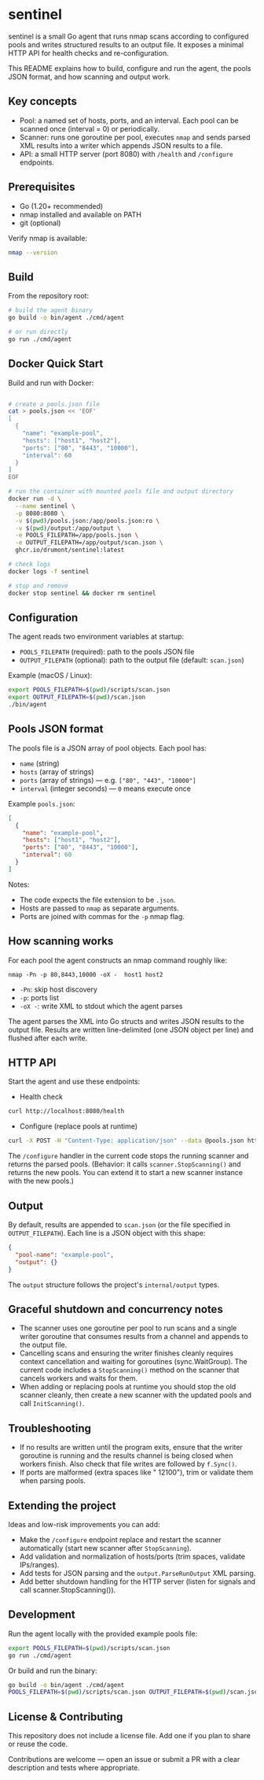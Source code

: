 # sentinel

sentinel is a small Go agent that runs nmap scans according to configured pools and writes structured results to an output file. It exposes a minimal HTTP API for health checks and re-configuration.

This README explains how to build, configure and run the agent, the pools JSON format, and how scanning and output work.

## Key concepts

- Pool: a named set of hosts, ports, and an interval. Each pool can be scanned once (interval = 0) or periodically.
- Scanner: runs one goroutine per pool, executes `nmap` and sends parsed XML results into a writer which appends JSON results to a file.
- API: a small HTTP server (port 8080) with `/health` and `/configure` endpoints.

## Prerequisites

- Go (1.20+ recommended)
- nmap installed and available on PATH
- git (optional)

Verify nmap is available:

```bash
nmap --version
```

## Build

From the repository root:

```bash
# build the agent binary
go build -o bin/agent ./cmd/agent

# or run directly
go run ./cmd/agent
```

## Docker Quick Start

Build and run with Docker:

```bash

# create a pools.json file
cat > pools.json << 'EOF'
[
  {
    "name": "example-pool",
    "hosts": ["host1", "host2"],
    "ports": ["80", "8443", "10000"],
    "interval": 60
  }
]
EOF

# run the container with mounted pools file and output directory
docker run -d \
  --name sentinel \
  -p 8080:8080 \
  -v $(pwd)/pools.json:/app/pools.json:ro \
  -v $(pwd)/output:/app/output \
  -e POOLS_FILEPATH=/app/pools.json \
  -e OUTPUT_FILEPATH=/app/output/scan.json \
  ghcr.io/drumont/sentinel:latest

# check logs
docker logs -f sentinel

# stop and remove
docker stop sentinel && docker rm sentinel
```

## Configuration

The agent reads two environment variables at startup:

- `POOLS_FILEPATH` (required): path to the pools JSON file
- `OUTPUT_FILEPATH` (optional): path to the output file (default: `scan.json`)

Example (macOS / Linux):

```bash
export POOLS_FILEPATH=$(pwd)/scripts/scan.json
export OUTPUT_FILEPATH=$(pwd)/scan.json
./bin/agent
```

## Pools JSON format

The pools file is a JSON array of pool objects. Each pool has:

- `name` (string)
- `hosts` (array of strings)
- `ports` (array of strings) — e.g. `["80", "443", "10000"]`
- `interval` (integer seconds) — `0` means execute once

Example `pools.json`:

```json
[
  {
    "name": "example-pool",
    "hosts": ["host1", "host2"],
    "ports": ["80", "8443", "10000"],
    "interval": 60
  }
]
```

Notes:
- The code expects the file extension to be `.json`.
- Hosts are passed to `nmap` as separate arguments.
- Ports are joined with commas for the `-p` nmap flag.

## How scanning works

For each pool the agent constructs an nmap command roughly like:

```
nmap -Pn -p 80,8443,10000 -oX -  host1 host2
```

- `-Pn`: skip host discovery
- `-p`: ports list
- `-oX -`: write XML to stdout which the agent parses

The agent parses the XML into Go structs and writes JSON results to the output file. Results are written line-delimited (one JSON object per line) and flushed after each write.

## HTTP API

Start the agent and use these endpoints:

- Health check

```bash
curl http://localhost:8080/health
```

- Configure (replace pools at runtime)

```bash
curl -X POST -H "Content-Type: application/json" --data @pools.json http://localhost:8080/configure
```

The `/configure` handler in the current code stops the running scanner and returns the parsed pools. (Behavior: it calls `scanner.StopScanning()` and returns the new pools. You can extend it to start a new scanner instance with the new pools.)

## Output

By default, results are appended to `scan.json` (or the file specified in `OUTPUT_FILEPATH`). Each line is a JSON object with this shape:

```json
{
  "pool-name": "example-pool",
  "output": {}
}
```

The `output` structure follows the project's `internal/output` types.

## Graceful shutdown and concurrency notes

- The scanner uses one goroutine per pool to run scans and a single writer goroutine that consumes results from a channel and appends to the output file.
- Cancelling scans and ensuring the writer finishes cleanly requires context cancellation and waiting for goroutines (sync.WaitGroup). The current code includes a `StopScanning()` method on the scanner that cancels workers and waits for them.
- When adding or replacing pools at runtime you should stop the old scanner cleanly, then create a new scanner with the updated pools and call `InitScanning()`.

## Troubleshooting

- If no results are written until the program exits, ensure that the writer goroutine is running and the results channel is being closed when workers finish. Also check that file writes are followed by `f.Sync()`.
- If ports are malformed (extra spaces like " 12100"), trim or validate them when parsing pools.

## Extending the project

Ideas and low-risk improvements you can add:

- Make the `/configure` endpoint replace and restart the scanner automatically (start new scanner after `StopScanning`).
- Add validation and normalization of hosts/ports (trim spaces, validate IPs/ranges).
- Add tests for JSON parsing and the `output.ParseRunOutput` XML parsing.
- Add better shutdown handling for the HTTP server (listen for signals and call scanner.StopScanning()).

## Development

Run the agent locally with the provided example pools file:

```bash
export POOLS_FILEPATH=$(pwd)/scripts/scan.json
go run ./cmd/agent
```

Or build and run the binary:

```bash
go build -o bin/agent ./cmd/agent
POOLS_FILEPATH=$(pwd)/scripts/scan.json OUTPUT_FILEPATH=$(pwd)/scan.json ./bin/agent
```

## License & Contributing

This repository does not include a license file. Add one if you plan to share or reuse the code.

Contributions are welcome — open an issue or submit a PR with a clear description and tests where appropriate.
